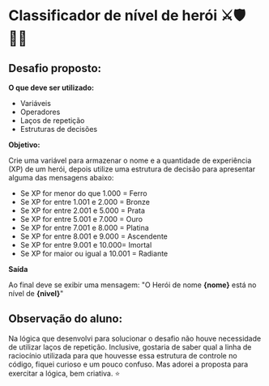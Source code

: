 # Classificador de nível de herói ⚔️🛡️🦸‍♂️

## Desafio proposto: 
**O que deve ser utilizado:**

- Variáveis
- Operadores
- Laços de repetição
- Estruturas de decisões

**Objetivo:**

Crie uma variável para armazenar o nome e a quantidade de experiência (XP) de um herói, depois utilize uma estrutura de decisão para apresentar alguma das mensagens abaixo:

- Se XP for menor do que 1.000 = Ferro 
- Se XP for entre 1.001 e 2.000 = Bronze
- Se XP for entre 2.001 e 5.000 = Prata
- Se XP for entre 5.001 e 7.000 = Ouro
- Se XP for entre 7.001 e 8.000 = Platina
- Se XP for entre 8.001 e 9.000 = Ascendente
- Se XP for entre 9.001 e 10.000= Imortal
- Se XP for maior ou igual a 10.001 = Radiante

**Saída**

Ao final deve se exibir uma mensagem:
"O Herói de nome **{nome}** está no nível de **{nivel}**"

## Observação do aluno:
Na lógica que desenvolvi para solucionar o desafio não houve necessidade de utilizar laços de repetição. Inclusive, gostaria de saber qual a linha de raciocínio utilizada para que houvesse essa estrutura de controle no código, fiquei curioso e um pouco confuso. Mas adorei a proposta para exercitar a lógica, bem criativa. ⭐

